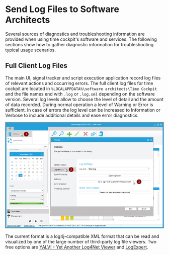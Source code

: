 # Send Log Files to Software Architects

Several sources of diagnostics and troubleshooting information are provided when using time cockpit's software and services. The following sections show how to gather diagnostic information for troubleshooting typical usage scenarios.

## Full Client Log Files

The main UI, signal tracker and script execution application record log files of relevant actions and occurring errors. The full client log files for time cockpit are located in `%LOCALAPPDATA%\software architects\Time Cockpit` and the file names end with `.log` or `.log.xml` depending on the software version. Several log levels allow to choose the level of detail and the amount of data recorded. During normal operation a level of Warning or Error is sufficient. In case of errors the log level can be increased to Information or Verbose to include additional details and ease error diagnostics.

![Send Log Files](images/send-log-files-en.png "Send Log Files")

The current format is a log4j-compatible XML format that can be read and visualized by one of the large number of third-party log file viewers. Two free options are [YALV! - Yet Another Log4Net Viewer](https://github.com/LukePet/YALV) and [LogExpert](https://logexpert.codeplex.com/).
